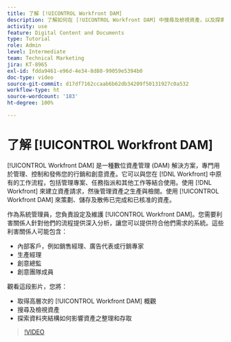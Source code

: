```yaml
---
title: 了解 [!UICONTROL Workfront DAM]
description: 了解如何在 [!UICONTROL Workfront DAM] 中搜尋及檢視資產，以及探索資料夾結構如何影響資產之整理和存取。
activity: use
feature: Digital Content and Documents
type: Tutorial
role: Admin
level: Intermediate
team: Technical Marketing
jira: KT-8965
exl-id: fdda9461-e96d-4e34-8d80-99059e5394b0
doc-type: video
source-git-commit: d17df7162ccaab6b62db34209f50131927c0a532
workflow-type: ht
source-wordcount: '183'
ht-degree: 100%

---
```


# 了解 [!UICONTROL Workfront DAM]

[!UICONTROL Workfront DAM] 是一種數位資產管理 (DAM) 解決方案，專門用於管理、控制和發佈您的行銷和創意資產。它可以與您在 [!DNL Workfront] 中原有的工作流程，包括管理專案、任務指派和其他工作等結合使用。使用 [!DNL Workfront] 來建立資產請求，然後管理資產之生產與檢閱。使用 [!UICONTROL Workfront DAM] 來策劃、儲存及散佈已完成和已核准的資產。


作為系統管理員，您負責設定及維護 [!UICONTROL Workfront DAM]。您需要利害關係人針對他們的流程提供深入分析，讓您可以提供符合他們需求的系統。這些利害關係人可能包含：

* 內部客戶，例如銷售經理、廣告代表或行銷專家
* 生產經理
* 創意總監
* 創意團隊成員

觀看這段影片，您將：

* 取得高層次的 [!UICONTROL Workfront DAM] 概觀
* 搜尋及檢視資產
* 探索資料夾結構如何影響資產之整理和存取

>[!VIDEO](https://video.tv.adobe.com/v/335228/?quality=12&learn=on&enablevpops)
